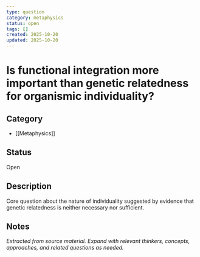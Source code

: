 ```yaml
---
type: question
category: metaphysics
status: open
tags: []
created: 2025-10-20
updated: 2025-10-20
---
```


# Is functional integration more important than genetic relatedness for organismic individuality?

## Category

- [[Metaphysics]]

## Status

Open

## Description

Core question about the nature of individuality suggested by evidence that genetic relatedness is neither necessary nor sufficient.

## Notes

*Extracted from source material. Expand with relevant thinkers, concepts, approaches, and related questions as needed.*
